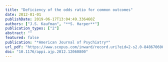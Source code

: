 ```yaml
---
title: "Deficiency of the odds ratio for common outcomes"
date: 2012-01-01
publishDate: 2019-06-17T13:04:49.336460Z
authors: ["J.S. Kaufman", "**S. Harper**"]
publication_types: ["2"]
abstract: ""
featured: false
publication: "*American Journal of Psychiatry*"
url_pdf: "https://www.scopus.com/inward/record.uri?eid=2-s2.0-84867060066&doi=10.1176%2fappi.ajp.2012.12060800&partnerID=40&md5=9485050ac3ac214114f6eceb9c6dfc33"
doi: "10.1176/appi.ajp.2012.12060800"
---
```


